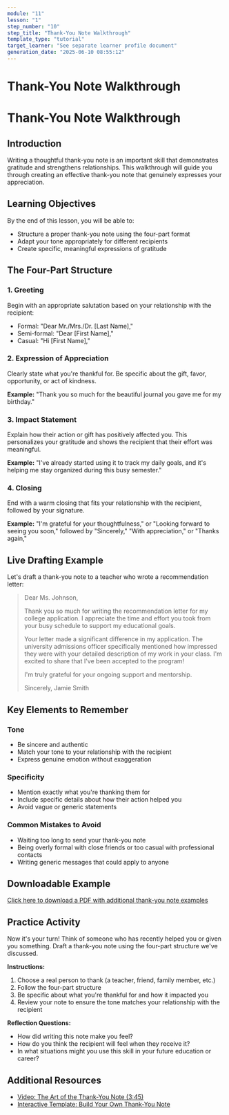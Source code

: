 ```yaml
---
module: "11"
lesson: "1"
step_number: "10"
step_title: "Thank-You Note Walkthrough"
template_type: "tutorial"
target_learner: "See separate learner profile document"
generation_date: "2025-06-10 08:55:12"
---
```


# Thank-You Note Walkthrough

# Thank-You Note Walkthrough

## Introduction
Writing a thoughtful thank-you note is an important skill that demonstrates gratitude and strengthens relationships. This walkthrough will guide you through creating an effective thank-you note that genuinely expresses your appreciation.

## Learning Objectives
By the end of this lesson, you will be able to:
- Structure a proper thank-you note using the four-part format
- Adapt your tone appropriately for different recipients
- Create specific, meaningful expressions of gratitude

## The Four-Part Structure

### 1. Greeting
Begin with an appropriate salutation based on your relationship with the recipient:
- Formal: "Dear Mr./Mrs./Dr. [Last Name],"
- Semi-formal: "Dear [First Name],"
- Casual: "Hi [First Name],"

### 2. Expression of Appreciation
Clearly state what you're thankful for. Be specific about the gift, favor, opportunity, or act of kindness.

**Example:** "Thank you so much for the beautiful journal you gave me for my birthday."

### 3. Impact Statement
Explain how their action or gift has positively affected you. This personalizes your gratitude and shows the recipient that their effort was meaningful.

**Example:** "I've already started using it to track my daily goals, and it's helping me stay organized during this busy semester."

### 4. Closing
End with a warm closing that fits your relationship with the recipient, followed by your signature.

**Example:** "I'm grateful for your thoughtfulness," or "Looking forward to seeing you soon," followed by "Sincerely," "With appreciation," or "Thanks again,"

## Live Drafting Example

Let's draft a thank-you note to a teacher who wrote a recommendation letter:

> Dear Ms. Johnson,
> 
> Thank you so much for writing the recommendation letter for my college application. I appreciate the time and effort you took from your busy schedule to support my educational goals.
> 
> Your letter made a significant difference in my application. The university admissions officer specifically mentioned how impressed they were with your detailed description of my work in your class. I'm excited to share that I've been accepted to the program!
> 
> I'm truly grateful for your ongoing support and mentorship.
> 
> Sincerely,
> Jamie Smith

## Key Elements to Remember

### Tone
- Be sincere and authentic
- Match your tone to your relationship with the recipient
- Express genuine emotion without exaggeration

### Specificity
- Mention exactly what you're thanking them for
- Include specific details about how their action helped you
- Avoid vague or generic statements

### Common Mistakes to Avoid
- Waiting too long to send your thank-you note
- Being overly formal with close friends or too casual with professional contacts
- Writing generic messages that could apply to anyone

## Downloadable Example

[Click here to download a PDF with additional thank-you note examples](https://www.excelhs.com/resources/thank-you-note-examples.pdf)

## Practice Activity

Now it's your turn! Think of someone who has recently helped you or given you something. Draft a thank-you note using the four-part structure we've discussed.

**Instructions:**
1. Choose a real person to thank (a teacher, friend, family member, etc.)
2. Follow the four-part structure
3. Be specific about what you're thankful for and how it impacted you
4. Review your note to ensure the tone matches your relationship with the recipient

**Reflection Questions:**
- How did writing this note make you feel?
- How do you think the recipient will feel when they receive it?
- In what situations might you use this skill in your future education or career?

## Additional Resources
- [Video: The Art of the Thank-You Note (3:45)](https://www.excelhs.com/resources/thank-you-video)
- [Interactive Template: Build Your Own Thank-You Note](https://www.excelhs.com/interactive/thank-you-builder)